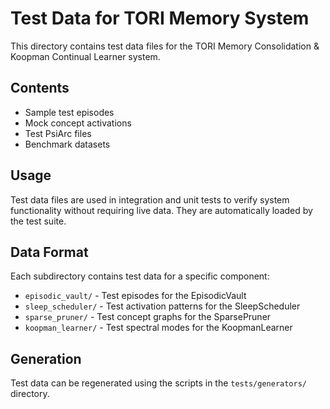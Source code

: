# Test Data for TORI Memory System

This directory contains test data files for the TORI Memory Consolidation & Koopman Continual Learner system.

## Contents

- Sample test episodes
- Mock concept activations
- Test PsiArc files
- Benchmark datasets

## Usage

Test data files are used in integration and unit tests to verify system functionality without requiring live data.
They are automatically loaded by the test suite.

## Data Format

Each subdirectory contains test data for a specific component:

- `episodic_vault/` - Test episodes for the EpisodicVault
- `sleep_scheduler/` - Test activation patterns for the SleepScheduler
- `sparse_pruner/` - Test concept graphs for the SparsePruner
- `koopman_learner/` - Test spectral modes for the KoopmanLearner

## Generation

Test data can be regenerated using the scripts in the `tests/generators/` directory.
